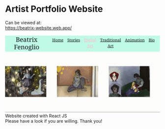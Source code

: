 # Artist Portfolio Website
Can be viewed at: </br>
https://beatrix-website.web.app/
</br></br>
![alt_image](https://github.com/nathanfenoglio/beatrix_website/blob/master/readme_pics/digital_art_tab.png)
</br>
Website created with React JS </br>
Please have a look if you are willing. Thank you!


